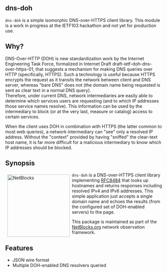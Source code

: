 ## dns-doh

``dns-doh`` is a simple isomorphic DNS-over-HTTPS client library. This module is
a work in progress at the IETF103 hackathon and not yet for production use.

## Why?

DNS-Over-HTTP (DOH) is new standardization work by the Internet Engineering Task Force, formalized in 
Internet Draft draft-ietf-doh-dns-over-https-01, that suggests a mechanism for making DNS queries 
over HTTP (specifically, HTTPS).  Such a technology is useful because HTTPS encrypts the 
request as it transits the network between client and DNS server, whereas "bare DNS" 
does not (the domain name being requested is sent as clear text in a normal DNS query).  
Therefore, under current DNS, network intermediaries are easily able to determine which 
services users are requesting (and to which IP addresses those service names resolve).  This
information can be used by the intermediary to block (or at the very last, measure or 
catalog) access to certain services.

When the client uses DOH in combination with HTTPS (the latter common to most web queries), a
network intermediary can "see" only a resolved IP address.  Without the "context" provided
by having "sniffed" the clear-text host name, it is far more difficult for a malicious
intermediary to know which IP addresses should be blocked. 


## Synopsis

<img src="https://netblocks.org/files/netblocks-logo.png" width="200px" align="left" alt="NetBlocks" style="margin: 0.5em;" />

``dns-doh`` is a DNS-over-HTTPS client library implementing [RFC8484](https://tools.ietf.org/html/rfc8484)
that looks up hostnames and returns responses including resolved IPv4 and IPv6 addresses.  This simple
application just accepts a single domain name and echoes the results (from the configured 
set of DOH-enabled servers) to the page. 

This package is maintained as part of the 
[NetBlocks.org](https://netblocks.org) network observation framework.

## Features

* JSON wire format
* Multiple DOH-enabled DNS resolvers queried
